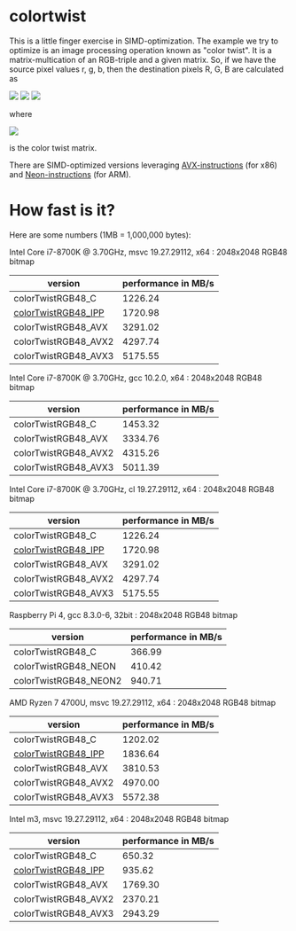 # colortwist

This is a little finger exercise in SIMD-optimization. The example we try to optimize is an image processing operation known as "color twist". It is a matrix-multication of an RGB-triple and a given matrix.
So, if we have the source pixel values r, g, b, then the destination pixels R, G, B are calculated as 

<img src="https://render.githubusercontent.com/render/math?math=R = t_11 \cdot r %2B t_12 \cdot g %2B t_13 \cdot b %2B t_14">
<img src="https://render.githubusercontent.com/render/math?math=G = t_21 \cdot r %2B t_22 \cdot g %2B t_23 \cdot b %2B t_24">
<img src="https://render.githubusercontent.com/render/math?math=B = t_31 \cdot r %2B t_32 \cdot g %2B t_33 \cdot b %2B t_34">

where 

<img src="https://render.githubusercontent.com/render/math?math=T=\begin{pmatrix}t_11 %26 t_12 %26 t_13 %26 t_14\\t_21 %26 t_22 %26 t_23 %26 t_24\\t_31 %26 t_32 %26 t_33 %26 t_34 \end{pmatrix} ">

is the color twist matrix.

There are SIMD-optimized versions leveraging [AVX-instructions](https://en.wikipedia.org/wiki/Advanced_Vector_Extensions) (for x86) and [Neon-instructions](https://en.wikipedia.org/wiki/ARM_architecture#Advanced_SIMD_(NEON)) (for ARM).

# How fast is it?

Here are some numbers (1MB = 1,000,000 bytes):

Intel Core i7-8700K @ 3.70GHz, msvc 19.27.29112, x64 : 2048x2048 RGB48 bitmap

| version                | performance in MB/s |
| ---------------------- | ------------------- |
| colorTwistRGB48_C      | 1226.24             |
| [colorTwistRGB48_IPP](https://software.intel.com/content/www/us/en/develop/documentation/ipp-dev-reference/top/volume-2-image-processing/image-color-conversion/color-twist.html)  | 1720.98  |
| colorTwistRGB48_AVX    | 3291.02             |
| colorTwistRGB48_AVX2   | 4297.74             |
| colorTwistRGB48_AVX3   | 5175.55             |

Intel Core i7-8700K @ 3.70GHz, gcc 10.2.0, x64 : 2048x2048 RGB48 bitmap

| version                | performance in MB/s |
| ---------------------- | ------------------- |
| colorTwistRGB48_C      | 1453.32             |
| colorTwistRGB48_AVX    | 3334.76             |
| colorTwistRGB48_AVX2   | 4315.26             |
| colorTwistRGB48_AVX3   | 5011.39             |


Intel Core i7-8700K @ 3.70GHz, cl 19.27.29112, x64 : 2048x2048 RGB48 bitmap

| version                | performance in MB/s |
| ---------------------- | ------------------- |
| colorTwistRGB48_C      | 1226.24             |
| [colorTwistRGB48_IPP](https://software.intel.com/content/www/us/en/develop/documentation/ipp-dev-reference/top/volume-2-image-processing/image-color-conversion/color-twist.html)  | 1720.98  |
| colorTwistRGB48_AVX    | 3291.02             |
| colorTwistRGB48_AVX2   | 4297.74             |
| colorTwistRGB48_AVX3   | 5175.55             |

Raspberry Pi 4, gcc 8.3.0-6, 32bit : 2048x2048 RGB48 bitmap

| version                | performance in MB/s |
| ---------------------- | ------------------- |
| colorTwistRGB48_C      | 366.99              |
| colorTwistRGB48_NEON   | 410.42              |
| colorTwistRGB48_NEON2  | 940.71              |

AMD Ryzen 7 4700U, msvc 19.27.29112, x64 : 2048x2048 RGB48 bitmap

| version                | performance in MB/s |
| ---------------------- | ------------------- |
| colorTwistRGB48_C      | 1202.02             |
| [colorTwistRGB48_IPP](https://software.intel.com/content/www/us/en/develop/documentation/ipp-dev-reference/top/volume-2-image-processing/image-color-conversion/color-twist.html)  | 1836.64  |
| colorTwistRGB48_AVX    | 3810.53             |
| colorTwistRGB48_AVX2   | 4970.00             |
| colorTwistRGB48_AVX3   | 5572.38             |

Intel m3, msvc 19.27.29112, x64 : 2048x2048 RGB48 bitmap

| version                | performance in MB/s |
| ---------------------- | ------------------- |
| colorTwistRGB48_C      | 650.32             |
| [colorTwistRGB48_IPP](https://software.intel.com/content/www/us/en/develop/documentation/ipp-dev-reference/top/volume-2-image-processing/image-color-conversion/color-twist.html)  | 935.62  |
| colorTwistRGB48_AVX    | 1769.30             |
| colorTwistRGB48_AVX2   | 2370.21             |
| colorTwistRGB48_AVX3   | 2943.29             |
